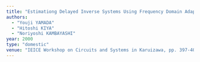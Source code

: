 ```yaml
---
title: "Estimationg Delayed Inverse Systems Using Frequency Domain Adaptive Algorithm"
authors:
  - "Youji YAMADA"
  - "Hitoshi KIYA"
  - "Noriyoshi KAMBAYASHI"
year: 2000
type: "domestic"
venue: "IEICE Workshop on Circuits and Systems in Karuizawa, pp. 397-401, 軽井沢, 2000-04-01."
---
```

